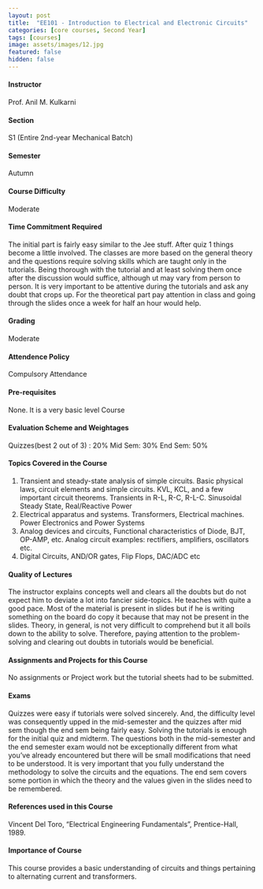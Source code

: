 ```yaml
---
layout: post
title:  "EE101 - Introduction to Electrical and Electronic Circuits"
categories: [core courses, Second Year]
tags: [courses]
image: assets/images/12.jpg
featured: false
hidden: false
---
```


#### Instructor
Prof. Anil M. Kulkarni

#### Section
S1 (Entire 2nd-year Mechanical Batch)

#### Semester
Autumn

#### Course Difficulty
Moderate

#### Time Commitment Required
The initial part is fairly easy similar to the Jee stuff. After quiz 1 things become a little involved. The classes are more based on the general theory and the questions require solving skills which are taught only in the tutorials. Being thorough with the tutorial and at least solving them once after the discussion would suffice, although ut may vary from person to person. It is very important to be attentive during the tutorials and ask any doubt that crops up. For the theoretical part pay attention in class and going through the slides once a week for half an hour would help. 

#### Grading
Moderate

#### Attendence Policy
Compulsory Attendance

#### Pre-requisites
None. It is a very basic level Course

#### Evaluation Scheme and Weightages
Quizzes(best 2 out of 3) : 20%
Mid Sem: 30%
End Sem: 50%

#### Topics Covered in the Course
1. Transient and steady-state analysis of simple circuits. Basic physical laws, circuit elements and simple circuits. KVL, KCL, and a few important circuit theorems. Transients in R-L, R-C, R-L-C. Sinusoidal Steady State, Real/Reactive Power
2. Electrical apparatus and systems. Transformers, Electrical machines. Power Electronics and Power Systems
3. Analog devices and circuits, Functional characteristics of Diode, BJT, OP-AMP, etc. Analog circuit examples: rectifiers, amplifiers, oscillators etc. 
4. Digital Circuits, AND/OR gates, Flip Flops, DAC/ADC etc

#### Quality of Lectures
The instructor explains concepts well and clears all the doubts but do not expect him to deviate a lot into fancier side-topics. He teaches with quite a good pace. Most of the material is present in slides but if he is writing something on the board do copy it because that may not be present in the slides. Theory, in general, is not very difficult to comprehend but it all boils down to the ability to solve. Therefore, paying attention to the problem-solving and clearing out doubts in tutorials would be beneficial. 

#### Assignments and Projects for this Course
No assignments or Project work but the tutorial sheets had to be submitted.

#### Exams
Quizzes were easy if tutorials were solved sincerely. And, the difficulty level was consequently upped in the mid-semester and the quizzes after mid sem though the end sem being fairly easy. Solving the tutorials is enough for the initial quiz and midterm. The questions both in the mid-semester and the end semester exam would not be exceptionally different from what you’ve already encountered but there will be small modifications that need to be understood. It is very important that you fully understand the methodology to solve the circuits and the equations. The end sem covers some portion in which the theory and the values given in the slides need to be remembered.

#### References used in this Course
Vincent Del Toro, “Electrical Engineering Fundamentals”, Prentice-Hall, 1989.

#### Importance of Course
This course provides a basic understanding of circuits and things pertaining to alternating current and transformers.

